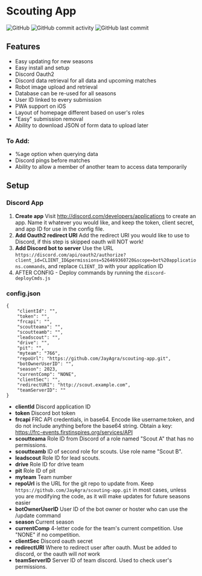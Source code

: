 # Scouting App
![GitHub](https://img.shields.io/github/license/JayAgra/scouting-app) ![GitHub commit activity](https://img.shields.io/github/commit-activity/y/jayagra/scouting-app) ![GitHub last commit](https://img.shields.io/github/last-commit/jayagra/scouting-app)<br>

## Features<br>
- Easy updating for new seasons
- Easy install and setup
- Discord Oauth2
- Discord data retrieval for all data and upcoming matches
- Robot image upload and retrieval
- Database can be re-used for all seasons
- User ID linked to every submission
- PWA support on iOS
- Layout of homepage different based on user's roles
- "Easy" submission removal
- Ability to download JSON of form data to upload later
### To Add:
- %age option when querying data
- Discord pings before matches
- Ability to allow a member of another team to access data temporarily
## Setup
### Discord App
1. **Create app** Visit http://discord.com/developers/applications to create an app. Name it whatever you would like, and keep the token, client secret, and app ID for use in the config file.<br>
2. **Add Oauth2 redirect URI** Add the redirect URI you would like to use to Discord, if this step is skipped oauth will NOT work!<br>
3. **Add Discord bot to server** Use the URL `https://discord.com/api/oauth2/authorize?client_id=CLIENT_ID&permissions=526469360720&scope=bot%20applications.commands`, and replace `CLIENT_ID` with your application ID<br>
4. AFTER CONFIG - Deploy commands by running the `discord-deployCmds.js`
### config.json
```
{
	"clientId": "",
	"token": "",
	"frcapi": "",
	"scoutteama": "",
	"scoutteamb": "",
	"leadscout": "",
	"drive": "",
	"pit": "",
	"myteam": "766",
	"repoUrl": "https://github.com/JayAgra/scouting-app.git",
	"botOwnerUserID": "",
	"season": 2023,
	"currentComp": "NONE",
	"clientSec": "",
	"redirectURI": "http://scout.example.com",
	"teamServerID": ""
}
```
+ **clientId** Discord application ID<br>
+ **token** Discord bot token<br>
+ **frcapi** FRC API credentials, in base64. Encode like username:token, and do not include anything before the base64 string. Obtain a key: https://frc-events.firstinspires.org/services/API<br>
+ **scoutteama** Role ID from Discord of a role named "Scout A" that has no permissions.<br>
+ **scoutteamb** ID of second role for scouts. Use role name "Scout B".<br>
+ **leadscout** Role ID for lead scouts.<br>
+ **drive** Role ID for drive team<br>
+ **pit** Role ID of pit<br>
+ **myteam** Team number<br>
+ **repoUrl** is the URL for the git repo to update from. Keep `https://github.com/JayAgra/scouting-app.git` in most cases, unless you are modifying the code, as it will make updates for future seasons easier<br>
+ **botOwnerUserID** User ID of the bot owner or hoster who can use the /update command<br>
+ **season** Current season<br>
+ **currentComp** 4-letter code for the team's current competition. Use "NONE" if no competition.<br>
+ **clientSec** Discord oauth secret<br>
+ **redirectURI** Where to redirect user after oauth. Must be added to discord, or the oauth will *not* work<br>
+ **teamServerID** Server ID of team discord. Used to check user's permissions.
